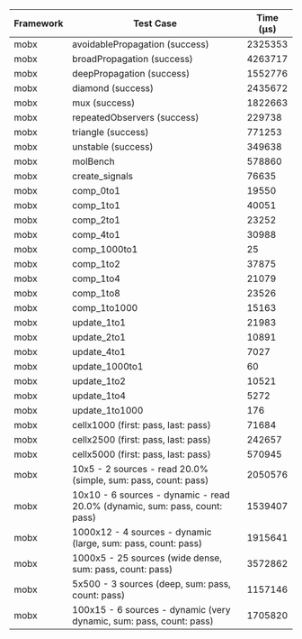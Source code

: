 | Framework | Test Case | Time (μs) |
| --- | --- | --- |
| mobx | avoidablePropagation (success) | 2325353 |
| mobx | broadPropagation (success) | 4263717 |
| mobx | deepPropagation (success) | 1552776 |
| mobx | diamond (success) | 2435672 |
| mobx | mux (success) | 1822663 |
| mobx | repeatedObservers (success) | 229738 |
| mobx | triangle (success) | 771253 |
| mobx | unstable (success) | 349638 |
| mobx | molBench | 578860 |
| mobx | create_signals | 76635 |
| mobx | comp_0to1 | 19550 |
| mobx | comp_1to1 | 40051 |
| mobx | comp_2to1 | 23252 |
| mobx | comp_4to1 | 30988 |
| mobx | comp_1000to1 | 25 |
| mobx | comp_1to2 | 37875 |
| mobx | comp_1to4 | 21079 |
| mobx | comp_1to8 | 23526 |
| mobx | comp_1to1000 | 15163 |
| mobx | update_1to1 | 21983 |
| mobx | update_2to1 | 10891 |
| mobx | update_4to1 | 7027 |
| mobx | update_1000to1 | 60 |
| mobx | update_1to2 | 10521 |
| mobx | update_1to4 | 5272 |
| mobx | update_1to1000 | 176 |
| mobx | cellx1000 (first: pass, last: pass) | 71684 |
| mobx | cellx2500 (first: pass, last: pass) | 242657 |
| mobx | cellx5000 (first: pass, last: pass) | 570945 |
| mobx | 10x5 - 2 sources - read 20.0% (simple, sum: pass, count: pass) | 2050576 |
| mobx | 10x10 - 6 sources - dynamic - read 20.0% (dynamic, sum: pass, count: pass) | 1539407 |
| mobx | 1000x12 - 4 sources - dynamic (large, sum: pass, count: pass) | 1915641 |
| mobx | 1000x5 - 25 sources (wide dense, sum: pass, count: pass) | 3572862 |
| mobx | 5x500 - 3 sources (deep, sum: pass, count: pass) | 1157146 |
| mobx | 100x15 - 6 sources - dynamic (very dynamic, sum: pass, count: pass) | 1705820 |
